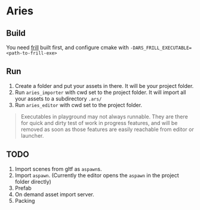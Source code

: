# Aries

## Build

You need [frill](https://github.com/huisedenanhai/frill) built first, and configure cmake
with `-DARS_FRILL_EXECUTABLE=<path-to-frill-exe>`

## Run

1. Create a folder and put your assets in there. It will be your project folder.
2. Run `aries_importer` with cwd set to the project folder. It will import all your assets to a subdirectory `.ars/`
3. Run `aries_editor` with cwd set to the project folder.

> Executables in playground may not always runnable. They are there for quick and dirty test of work in progress features, and will be removed as soon as those features are easily reachable from editor or launcher.

## TODO

1. Import scenes from gltf as `aspawn`s.
2. Import `aspawn`. (Currently the editor opens the `aspawn` in the project folder directly)
3. Prefab
4. On demand asset import server.
5. Packing